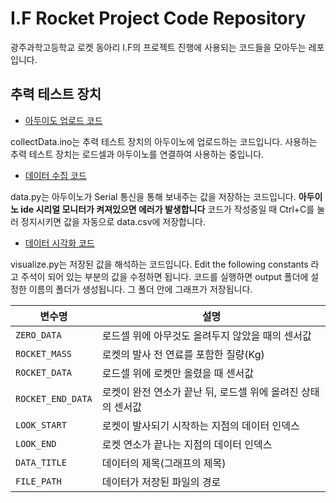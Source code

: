 # I.F Rocket Project Code Repository

광주과학고등학교 로켓 동아리 I.F의 프로젝트 진행에 사용되는 코드들을 모아두는 레포입니다.

## 추력 테스트 장치

* [아두이도 업로드 코드](Load%20cell%20upload%20code/collectData.ino)

collectData.ino는 추력 테스트 장치의 아두이노에 업로드하는 코드입니다. 사용하는 추력 테스트 장치는 로드셀과 아두이노를 연결하여 사용하는 중입니다. 

* [데이터 수집 코드](data.py)

data.py는 아두이노가 Serial 통신을 통해 보내주는 값을 저장하는 코드입니다. **아두이노 ide 시리얼 모니터가 켜져있으면 에러가 발생합니다** 코드가 작성중일 때 Ctrl+C를 눌러 정지시키면 값을 자동으로 data.csv에 저장합니다.

* [데이터 시각화 코드](visualize.py)

visualize.py는 저장된 값을 해석하는 코드입니다. 
Edit the following constants 라고 주석이 되어 있는 부분의 값을 수정하면 됩니다.
코드를 실행하면 output 폴더에 설정한 이름의 폴더가 생성됩니다. 그 폴더 안에 그래프가 저장됩니다. 

| 변수명 | 설명                                  |
| --- |-------------------------------------|
| ```ZERO_DATA``` | 로드셀 위에 아무것도 올려두지 않았을 때의 센서값         |
| ```ROCKET_MASS``` | 로켓의 발사 전 연료를 포함한 질량(Kg)             |
| ```ROCKET_DATA``` | 로드셀 위에 로켓만 올렸을 때 센서값                |
| ```ROCKET_END_DATA``` | 로켓이 완전 연소가 끝난 뒤, 로드셀 위에 올려진 상태의 센서값 |
| ```LOOK_START``` | 로켓이 발사되기 시작하는 지점의 데이터 인덱스           |
| ```LOOK_END``` | 로켓 연소가 끝나는 지점의 데이터 인덱스            |
| ```DATA_TITLE``` | 데이터의 제목(그래프의 제목)                  |
| ```FILE_PATH``` | 데이터가 저장된 파일의 경로                   |